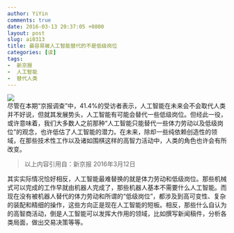 ```yaml
---
author: YiYin
comments: true
date: 2016-03-13 20:37:05 +0800
layout: post
slug: ai0313
title: 最容易被人工智能替代的不是低级岗位
categories: [读]
tags:
-  新京报
-  人工智能
-  替代人类
---
```

<img src="http://epaper.bjnews.com.cn/images/2016-03/12/A03/p150_b.jpg"><br/>
尽管在本期“京报调查”中，41.4%的受访者表示，人工智能在未来会不会取代人类并不好说，但就其发展势头，人工智能有可能会替代一些低级岗位。但经此一役，或许意味着，我们大多数人之前那种“人工智能只能替代一些体力劳动以及低级岗位”的观念，也许低估了人工智能的潜力。在未来，除却一些纯依赖创造性的领域，在那些技术性工作以及诸如围棋这样的高智力活动中，人类的角色也许会有所改变。
<div class="quote"> <blockquote>
    	以上内容引用自：新京报 2016年3月12日
    </blockquote>
</div>

<div class="readreview">
其实实际情况恰好相反，人工智能最难替换的就是体力劳动和低级岗位。那些机械式可以完成的工作早就由机器人完成了，那些机器人基本不需要什么人工智能。而现在没有被机器人替代的体力劳动和所谓的“低级岗位”，都涉及到高可变性、复杂的装配和精细的操作，这些方向正是现在人工智能的短板。相反，那些什么自认为的高智商活动，倒是人工智能可以发挥大作用的领域，比如撰写新闻稿件，分析各类局面，做出交易决策等等。
</div>
